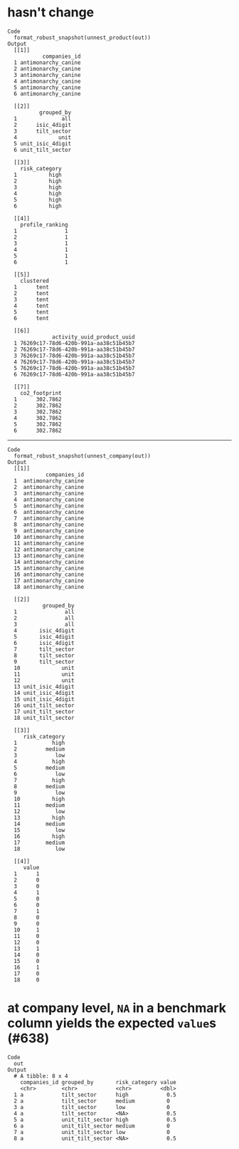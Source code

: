 # hasn't change

    Code
      format_robust_snapshot(unnest_product(out))
    Output
      [[1]]
               companies_id
      1 antimonarchy_canine
      2 antimonarchy_canine
      3 antimonarchy_canine
      4 antimonarchy_canine
      5 antimonarchy_canine
      6 antimonarchy_canine
      
      [[2]]
              grouped_by
      1              all
      2      isic_4digit
      3      tilt_sector
      4             unit
      5 unit_isic_4digit
      6 unit_tilt_sector
      
      [[3]]
        risk_category
      1          high
      2          high
      3          high
      4          high
      5          high
      6          high
      
      [[4]]
        profile_ranking
      1               1
      2               1
      3               1
      4               1
      5               1
      6               1
      
      [[5]]
        clustered
      1      tent
      2      tent
      3      tent
      4      tent
      5      tent
      6      tent
      
      [[6]]
                  activity_uuid_product_uuid
      1 76269c17-78d6-420b-991a-aa38c51b45b7
      2 76269c17-78d6-420b-991a-aa38c51b45b7
      3 76269c17-78d6-420b-991a-aa38c51b45b7
      4 76269c17-78d6-420b-991a-aa38c51b45b7
      5 76269c17-78d6-420b-991a-aa38c51b45b7
      6 76269c17-78d6-420b-991a-aa38c51b45b7
      
      [[7]]
        co2_footprint
      1      302.7862
      2      302.7862
      3      302.7862
      4      302.7862
      5      302.7862
      6      302.7862
      

---

    Code
      format_robust_snapshot(unnest_company(out))
    Output
      [[1]]
                companies_id
      1  antimonarchy_canine
      2  antimonarchy_canine
      3  antimonarchy_canine
      4  antimonarchy_canine
      5  antimonarchy_canine
      6  antimonarchy_canine
      7  antimonarchy_canine
      8  antimonarchy_canine
      9  antimonarchy_canine
      10 antimonarchy_canine
      11 antimonarchy_canine
      12 antimonarchy_canine
      13 antimonarchy_canine
      14 antimonarchy_canine
      15 antimonarchy_canine
      16 antimonarchy_canine
      17 antimonarchy_canine
      18 antimonarchy_canine
      
      [[2]]
               grouped_by
      1               all
      2               all
      3               all
      4       isic_4digit
      5       isic_4digit
      6       isic_4digit
      7       tilt_sector
      8       tilt_sector
      9       tilt_sector
      10             unit
      11             unit
      12             unit
      13 unit_isic_4digit
      14 unit_isic_4digit
      15 unit_isic_4digit
      16 unit_tilt_sector
      17 unit_tilt_sector
      18 unit_tilt_sector
      
      [[3]]
         risk_category
      1           high
      2         medium
      3            low
      4           high
      5         medium
      6            low
      7           high
      8         medium
      9            low
      10          high
      11        medium
      12           low
      13          high
      14        medium
      15           low
      16          high
      17        medium
      18           low
      
      [[4]]
         value
      1      1
      2      0
      3      0
      4      1
      5      0
      6      0
      7      1
      8      0
      9      0
      10     1
      11     0
      12     0
      13     1
      14     0
      15     0
      16     1
      17     0
      18     0
      

# at company level, `NA` in a benchmark column yields the expected `value`s (#638)

    Code
      out
    Output
      # A tibble: 8 x 4
        companies_id grouped_by       risk_category value
        <chr>        <chr>            <chr>         <dbl>
      1 a            tilt_sector      high            0.5
      2 a            tilt_sector      medium          0  
      3 a            tilt_sector      low             0  
      4 a            tilt_sector      <NA>            0.5
      5 a            unit_tilt_sector high            0.5
      6 a            unit_tilt_sector medium          0  
      7 a            unit_tilt_sector low             0  
      8 a            unit_tilt_sector <NA>            0.5

